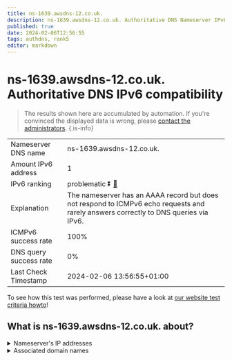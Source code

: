 ```yaml
---
title: ns-1639.awsdns-12.co.uk.
description: ns-1639.awsdns-12.co.uk. Authoritative DNS Nameserver IPv6 compatibility
published: true
date: 2024-02-06T12:56:55
tags: authdns, rank5
editor: markdown
---
```


# ns-1639.awsdns-12.co.uk. Authoritative DNS IPv6 compatibility

> The results shown here are accumulated by automation. If you're convinced the displayed data is wrong, please [contact the administrators](/howto/chat). 
{.is-info}




|   |   |
| - | - |
| Nameserver DNS name | ns-1639.awsdns-12.co.uk.
| Amount IPv6 address | 1
| IPv6 ranking | problematic :arrow_double_down: [🔗](/howto/ranking) |
| Explanation | The nameserver has an AAAA record but does not respond to ICMPv6 echo requests and rarely answers correctly to DNS queries via IPv6. |
| ICMPv6 success rate | 100%|
| DNS query success rate | 0% |
| Last Check Timestamp | 2024-02-06 13:56:55+01:00 |

To see how this test was performed, please have a look at [our website test criteria howto](/howto/testcriteria/authdns)!


## What is ns-1639.awsdns-12.co.uk. about?




<details>
<summary>Nameserver's IP addresses</summary>

2600:9000:5306:6700::1

</details>



<details>
<summary>Associated domain names</summary>

www.ign.com

</details>
